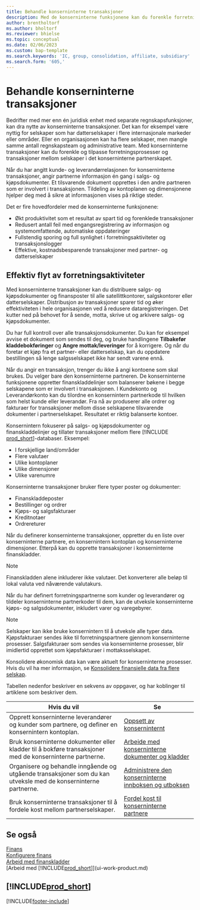 ```yaml
---
title: Behandle konserninterne transaksjoner
description: Med de konserninterne funksjonene kan du forenkle forretningsprosesser og transaksjoner mellom selskaper i samme organisasjon.
author: brentholtorf
ms.author: bholtorf
ms.reviewer: bhielse
ms.topic: conceptual
ms.date: 02/06/2023
ms.custom: bap-template
ms.search.keywords: 'IC, group, consolidation, affiliate, subsidiary'
ms.search.form: '605,'
---
```

# <a name="managing-intercompany-transactions"></a><a name="managing-intercompany-transactions"></a>Behandle konserninterne transaksjoner

Bedrifter med mer enn én juridisk enhet med separate regnskapsfunksjoner, kan dra nytte av konserninterne transaksjoner. Det kan for eksempel være nyttig for selskaper som har datterselskaper i flere internasjonale markeder eller områder. Eller en organisasjonen kan ha flere selskaper, men mangle samme antall regnskapsteam og administrative team. Med konserninterne transaksjoner kan du forenkle og tilpasse forretningsprosesser og transaksjoner mellom selskaper i det konserninterne partnerskapet.

Når du har angitt kunde- og leverandørrelasjonen for konserninterne transaksjoner, angir partnerne informasjon én gang i salgs- og kjøpsdokumenter. Et tilsvarende dokument opprettes i den andre partneren som er involvert i transaksjonen. Tildeling av kontoplanen og dimensjonene hjelper deg med å sikre at informasjonen vises på riktige steder.  

Det er fire hovedfordeler med de konserninterne funksjonene:  

* Økt produktivitet som et resultat av spart tid og forenklede transaksjoner  
* Redusert antall feil med engangsregistrering av informasjon og systemomfattende, automatiske oppdateringer  
* Fullstendig sporing og full synlighet i forretningsaktiviteter og transaksjonslogger  
* Effektive, kostnadsbesparende transaksjoner med partner- og datterselskaper  

## <a name="streamline-the-flow-of-business-activities"></a><a name="streamline-the-flow-of-business-activities"></a>Effektiv flyt av forretningsaktiviteter

Med konserninterne transaksjoner kan du distribuere salgs- og kjøpsdokumenter og finansposter til alle satellittkontorer, salgskontorer eller datterselskaper. Distribusjon av transaksjoner sparer tid og øker effektiviteten i hele organisasjonen ved å redusere dataregistreringen. Det kutter ned på behovet for å sende, motta, skrive ut og arkivere salgs- og kjøpsdokumenter.  

Du har full kontroll over alle transaksjonsdokumenter. Du kan for eksempel avvise et dokument som sendes til deg, og bruke handlingene **Tilbakefør kladdebokføringer** og **Angre mottak/leveringer** for å korrigere. Og når du foretar et kjøp fra et partner- eller datterselskap, kan du oppdatere bestillingen så lenge salgsselskapet ikke har sendt varene ennå.  

Når du angir en transaksjon, trenger du ikke å angi kontoene som skal brukes. Du velger bare den konserninterne partneren. De konserninterne funksjonene oppretter finanskladdelinjer som balanserer bøkene i begge selskapene som er involvert i transaksjonen. I Kundekonto og Leverandørkonto kan du tilordne en konsernintern partnerkode til hvilken som helst kunde eller leverandør. Fra nå av produserer alle ordrer og fakturaer for transaksjoner mellom disse selskapene tilsvarende dokumenter i partnerselskapet. Resultatet er riktig balanserte kontoer.  

Konsernintern fokuserer på salgs- og kjøpsdokumenter og finanskladdelinjer og tillater transaksjoner mellom flere [!INCLUDE [prod_short](includes/prod_short.md)]-databaser. Eksempel:

* I forskjellige land/områder
* Flere valutaer
* Ulike kontoplaner
* Ulike dimensjoner
* Ulike varenumre  

Konserninterne transaksjoner bruker flere typer poster og dokumenter:  

* Finanskladdeposter
* Bestillinger og ordrer
* Kjøps- og salgsfakturaer
* Kreditnotaer
* Ordrereturer

Når du definerer konserninterne transaksjoner, oppretter du en liste over konserninterne partnere, en konsernintern kontoplan og konserninterne dimensjoner. Etterpå kan du opprette transaksjoner i konserninterne finanskladder.

> [!NOTE]
> Finanskladden alene inkluderer ikke valutaer. Det konverterer alle beløp til lokal valuta ved nåværende valutakurs.

Når du har definert forretningspartnerne som kunder og leverandører og tildeler konserninterne partnerkoder til dem, kan de utveksle konserninterne kjøps- og salgsdokumenter, inkludert varer og varegebyrer. 

> [!NOTE]
> Selskaper kan ikke bruke konsernintern til å utveksle alle typer data. Kjøpsfakturaer sendes ikke til forretningspartnere gjennom konserninterne prosesser. Salgsfakturaer som sendes via konserninterne prosesser, blir imidlertid opprettet som kjøpsfakturaer i mottaksselskapet.

Konsolidere økonomisk data kan være aktuelt for konserninterne prosesser. Hvis du vil ha mer informasjon, se [Konsolidere finansielle data fra flere selskap](finance-consolidated-company-reporting.md).

Tabellen nedenfor beskriver en sekvens av oppgaver, og har koblinger til artiklene som beskriver dem.

|Hvis du vil |Se|
|---|---|
|Opprett konserninterne leverandører og kunder som partnere, og definer en konsernintern kontoplan.|[Oppsett av konserninternt](intercompany-how-setup.md)|
|Bruk konserninterne dokumenter eller kladder til å bokføre transaksjoner med de konserninterne partnerne.|[Arbeide med konserninterne dokumenter og kladder](intercompany-how-work-documents-journals.md)|
|Organisere og behandle inngående og utgående transaksjoner som du kan utveksle med de konserninterne partnerne.|[Administrere den konserninterne innboksen og utboksen](intercompany-how-manage-intercompany-inbox.md)|
|Bruk konserninterne transaksjoner til å fordele kost mellom partnerselskaper.|[Fordel kost til konserninterne partnere](intercompany-allocate-costs.md)|

## <a name="see-also"></a><a name="see-also"></a>Se også

[Finans](finance.md)  
[Konfigurere finans](finance-setup-finance.md)  
[Arbeid med finanskladder](ui-work-general-journals.md)  
[Arbeid med [!INCLUDE[prod_short](includes/prod_short.md)]](ui-work-product.md)

## [!INCLUDE[prod_short](includes/free_trial_md.md)]


[!INCLUDE[footer-include](includes/footer-banner.md)]
